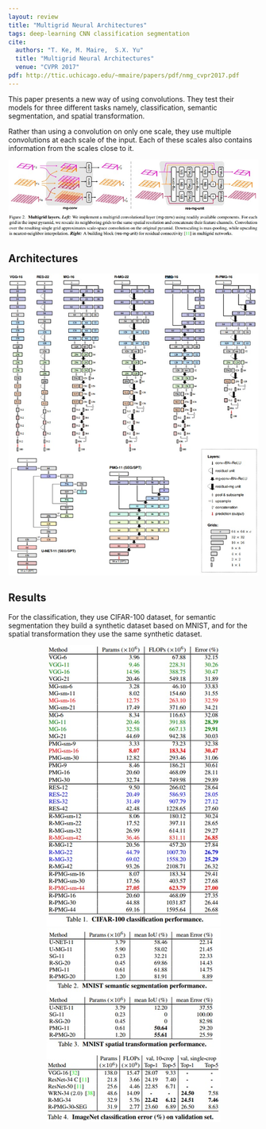 ```yaml
---
layout: review
title: "Multigrid Neural Architectures"
tags: deep-learning CNN classification segmentation
cite:
  authors: "T. Ke, M. Maire,  S.X. Yu"
  title: "Multigrid Neural Architectures"
  venue: "CVPR 2017"
pdf: http://ttic.uchicago.edu/~mmaire/papers/pdf/nmg_cvpr2017.pdf
---
```


This paper presents a new way of using convolutions. They test their models for three different tasks namely, classification, semantic segmentation, and spatial transformation.

Rather than using a convolution on only one scale, they use multiple convolutions at each scale of the input. Each of these scales also contains information from the scales close to it.

<div align='middle'>
     <img src="/article/images/multigrid/layer.jpg" />
</div>


## Architectures

<div align='middle'>
     <img src="/article/images/multigrid/architectures.jpg" />
</div>

## Results

For the classification, they use CIFAR-100 dataset, for semantic segmentation they build a synthetic dataset based on MNIST, and for the spatial transformation they use the same synthetic dataset.


<div align='middle'>
     <img src="/article/images/multigrid/cifar100.jpg" />
     <img src="/article/images/multigrid/mnist-imagenet.jpg" />
</div>
